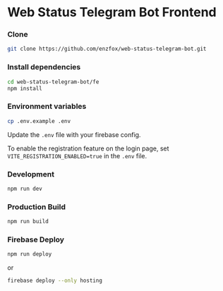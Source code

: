 # Web Status Telegram Bot Frontend

### Clone

```bash
git clone https://github.com/enzfox/web-status-telegram-bot.git
```

### Install dependencies

```bash
cd web-status-telegram-bot/fe
npm install
```

### Environment variables

```bash
cp .env.example .env
```

Update the `.env` file with your firebase config.

To enable the registration feature on the login page, set `VITE_REGISTRATION_ENABLED=true` in the `.env` file.

### Development

```bash
npm run dev
```

### Production Build

```bash
npm run build
```

### Firebase Deploy

```bash
npm run deploy
```

or

```bash
firebase deploy --only hosting
```